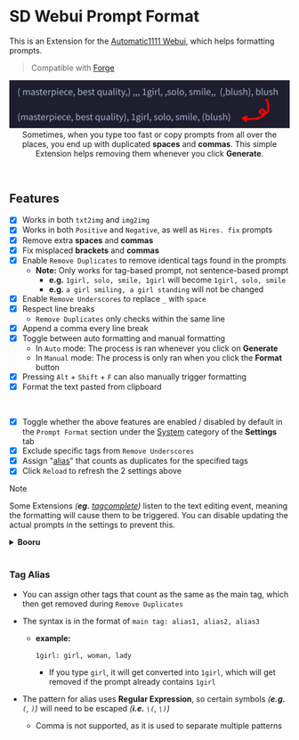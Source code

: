 ﻿# SD Webui Prompt Format
This is an Extension for the [Automatic1111 Webui](https://github.com/AUTOMATIC1111/stable-diffusion-webui), which helps formatting prompts.

> Compatible with [Forge](https://github.com/lllyasviel/stable-diffusion-webui-forge)

<p align="center">
<img src="sample.png" width=768><br>
Sometimes, when you type too fast or copy prompts from all over the places, you end up with duplicated <b>spaces</b> and <b>commas</b>. This simple Extension helps removing them whenever you click <b>Generate</b>.
</p>

<br>

## Features
- [x] Works in both `txt2img` and `img2img`
- [x] Works in both `Positive` and `Negative`, as well as `Hires. fix` prompts
- [x] Remove extra **spaces** and **commas**
- [x] Fix misplaced **brackets** and **commas**
- [x] Enable `Remove Duplicates` to remove identical tags found in the prompts
  - **Note:** Only works for tag-based prompt, not sentence-based prompt
    - **e.g.** `1girl, solo, smile, 1girl` will become `1girl, solo, smile`
    - **e.g.** `a girl smiling, a girl standing` will not be changed
- [x] Enable `Remove Underscores` to replace `_` with `space`
- [x] Respect line breaks
  - `Remove Duplicates` only checks within the same line
- [x] Append a comma every line break
- [x] Toggle between auto formatting and manual formatting
  - In `Auto` mode: The process is ran whenever you click on **Generate**
  - In `Manual` mode: The process is only ran when you click the **Format** button
- [x] Pressing `Alt` + `Shift` + `F` can also manually trigger formatting
- [x] Format the text pasted from clipboard

<br>

- [x] Toggle whether the above features are enabled / disabled by default in the `Prompt Format` section under the <ins>System</ins> category of the **Settings** tab
- [x] Exclude specific tags from `Remove Underscores`
- [x] Assign "[alias](#tag-alias)" that counts as duplicates for the specified tags
- [x] Click `Reload` to refresh the 2 settings above

> [!Note]
> Some Extensions *(**eg.** [tagcomplete](https://github.com/DominikDoom/a1111-sd-webui-tagcomplete))* listen to the text editing event, meaning the formatting will cause them to be triggered. You can disable updating the actual prompts in the settings to prevent this.

<details>
<summary><b>Booru</b></summary>

- [x] Clean up unwanted texts when pasting tags from Booru sites
  - Currently supports [gelbooru](https://gelbooru.com/) and [danbooru](https://safebooru.donmai.us/)

<p align="center"><img src="booru.png" width=512></p>

</details>

<br>

### Tag Alias
- You can assign other tags that count as the same as the main tag, which then get removed during `Remove Duplicates`
- The syntax is in the format of `main tag: alias1, alias2, alias3`
  - **example:**
    ```
    1girl: girl, woman, lady
    ```
    - If you type `girl`, it will get converted into `1girl`, which will get removed if the prompt already contains `1girl`

- The pattern for alias uses **Regular Expression**, so certain symbols *(**e.g.** `(`, `)`)* will need to be escaped *(**i.e.** `\(`, `\)`)*
  - Comma is not supported, as it is used to separate multiple patterns
